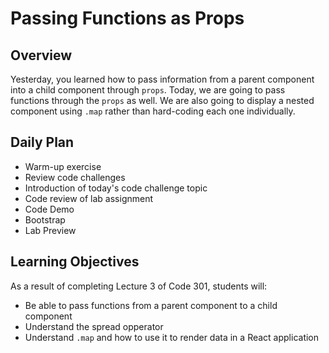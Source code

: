 # Passing Functions as Props

## Overview

Yesterday, you learned how to pass information from a parent component into a child component through `props`. Today, we are going to pass functions through the `props` as well. We are also going to display a nested component using `.map` rather than hard-coding each one individually.

## Daily Plan

- Warm-up exercise
- Review code challenges
- Introduction of today's code challenge topic
- Code review of lab assignment
- Code Demo
- Bootstrap
- Lab Preview

## Learning Objectives

As a result of completing Lecture 3 of Code 301, students will:

- Be able to pass functions from a parent component to a child component
- Understand the spread opperator
- Understand `.map` and how to use it to render data in a React application
